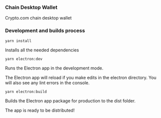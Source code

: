 ### Chain Desktop Wallet

Crypto.com chain desktop wallet

### Development and builds process

```
yarn install
```
Installs all the needed dependencies

```
yarn electron:dev
```
Runs the Electron app in the development mode.

The Electron app will reload if you make edits in the electron directory.
You will also see any lint errors in the console.


```
yarn electron:build
```
Builds the Electron app package for production to the dist folder.

The app is ready to be distributed!